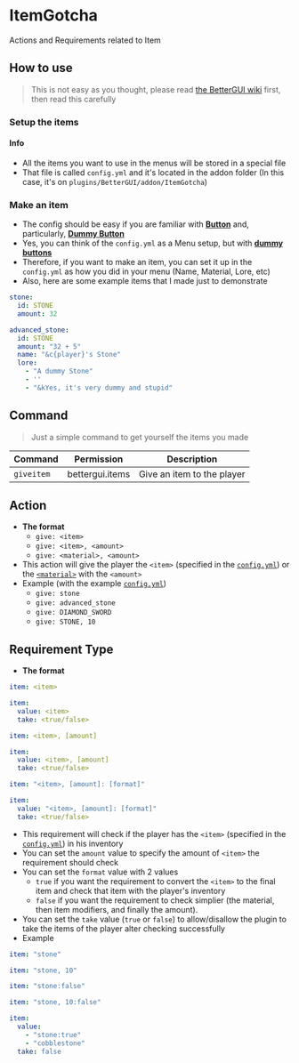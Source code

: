 # ItemGotcha

Actions and Requirements related to Item

## How to use

> This is not easy as you thought, please read [the BetterGUI wiki](https://github.com/BetterGUI-MC/BetterGUI/wiki) first, then read this carefully

### Setup the items

#### Info

* All the items you want to use in the menus will be stored in a special file
* That file is called `config.yml` and it's located in the addon folder (In this case, it's
  on `plugins/BetterGUI/addon/ItemGotcha`)

### Make an item

* The config should be easy if you are familiar with [**Button**](https://github.com/BetterGUI-MC/BetterGUI/wiki/Button)
  and, particularly, [**Dummy Button**](https://github.com/BetterGUI-MC/BetterGUI/wiki/Button#dummy-button)
* Yes, you can think of the `config.yml` as a Menu setup, but with [**dummy
  buttons**](https://github.com/BetterGUI-MC/BetterGUI/wiki/Button#dummy-button)
* Therefore, if you want to make an item, you can set it up in the `config.yml` as how you did in your menu (Name,
  Material, Lore, etc)
* Also, here are some example items that I made just to demonstrate

```yaml
stone:
  id: STONE
  amount: 32

advanced_stone:
  id: STONE
  amount: "32 + 5"
  name: "&c{player}'s Stone"
  lore:
    - "A dummy Stone"
    - ''
    - "&kYes, it's very dummy and stupid"
```

## Command

> Just a simple command to get yourself the items you made

| Command | Permission | Description |
| --- | --- | --- |
| `giveitem` | bettergui.items | Give an item to the player |

## Action

* **The format**
    * `give: <item>`
    * `give: <item>, <amount>`
    * `give: <material>, <amount>`
* This action will give the player the `<item>` (specified in the [`config.yml`](#setup-the-items)) or
  the [`<material>`](https://hub.spigotmc.org/javadocs/spigot/org/bukkit/Material.html) with the `<amount>`
* Example (with the example [`config.yml`](#setup-the-items))
    * `give: stone`
    * `give: advanced_stone`
    * `give: DIAMOND_SWORD`
    * `give: STONE, 10`

## Requirement Type

* **The format**

```yaml
item: <item>
```

```yaml
item:
  value: <item>
  take: <true/false>
```

```yaml
item: <item>, [amount]
```

```yaml
item:
  value: <item>, [amount]
  take: <true/false>
```

```yaml
item: "<item>, [amount]: [format]"
```

```yaml
item:
  value: "<item>, [amount]: [format]"
  take: <true/false>
```

* This requirement will check if the player has the `<item>` (specified in the [`config.yml`](#setup-the-items)) in his
  inventory
* You can set the `amount` value to specify the amount of `<item>` the requirement should check
* You can set the `format` value with 2 values
    * `true` if you want the requirement to convert the `<item>` to the final item and check that item with the player's
      inventory
    * `false` if you want the requirement to check simplier (the material, then item modifiers, and finally the amount).
* You can set the `take` value (`true` or `false`) to allow/disallow the plugin to take the items of the player alter
  checking successfully
* Example

```yaml
item: "stone"

item: "stone, 10"

item: "stone:false"

item: "stone, 10:false"

item:
  value:
    - "stone:true"
    - "cobblestone"
  take: false
```
